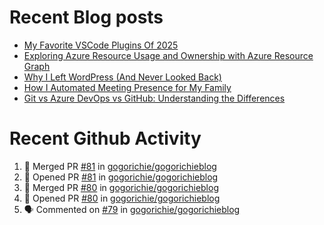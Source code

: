# Recent Blog posts
<!-- BLOG-POST-LIST:START -->
- [My Favorite VSCode Plugins Of 2025](https://www.gogorichie.com/blog/microsoft/2025_fav_vscode_plugins/)
- [Exploring Azure Resource Usage and Ownership with Azure Resource Graph](https://www.gogorichie.com/blog/microsoft/azure-resource-graph/)
- [Why I Left WordPress &lpar;And Never Looked Back&rpar;](https://www.gogorichie.com/blog/microsoft/so-long-wordpress/)
- [How I Automated Meeting Presence for My Family](https://www.gogorichie.com/blog/office-meeting-indicator/)
- [Git vs Azure DevOps vs GitHub: Understanding the Differences](https://www.gogorichie.com/blog/microsoft/gitvsghvsado/)
<!-- BLOG-POST-LIST:END -->


# Recent Github Activity
<!--START_SECTION:activity-->
1. 🎉 Merged PR [#81](https://github.com/gogorichie/gogorichieblog/pull/81) in [gogorichie/gogorichieblog](https://github.com/gogorichie/gogorichieblog)
2. 💪 Opened PR [#81](https://github.com/gogorichie/gogorichieblog/pull/81) in [gogorichie/gogorichieblog](https://github.com/gogorichie/gogorichieblog)
3. 🎉 Merged PR [#80](https://github.com/gogorichie/gogorichieblog/pull/80) in [gogorichie/gogorichieblog](https://github.com/gogorichie/gogorichieblog)
4. 💪 Opened PR [#80](https://github.com/gogorichie/gogorichieblog/pull/80) in [gogorichie/gogorichieblog](https://github.com/gogorichie/gogorichieblog)
5. 🗣 Commented on [#79](https://github.com/gogorichie/gogorichieblog/pull/79#issuecomment-3218602444) in [gogorichie/gogorichieblog](https://github.com/gogorichie/gogorichieblog)
<!--END_SECTION:activity-->

